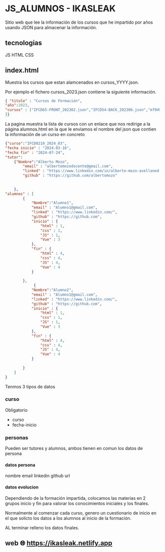 # JS_ALUMNOS - IKASLEAK

Sitio web que lee la información de los cursos que he impartido por años usando JSON para almacenar la información. 

## tecnologias
JS
HTML
CSS

## index.html

Muestra los cursos que estan alamcenados en cursos_YYYY.json. 

Por ejemplo el fichero cursos_2023.json  contiene la siguiente información.

```json 
{ "titulo" : "Cursos de Formación",
"año":2023,
"cursos" : ["IFCD65-FRONT_202302.json","IFCD54-BACK_202306.json","mf0493_202310.json", "IFCD0110_202312.json" 
]} 
``` 

La pagina muestra la lista de cursos con un enlace que nos redirige  a la página alumnos.html en la que le enviamos el nombre del json que contien la información de un curso en concreto


```json
{"curso":"IFCD0210_2024_03",
"fecha inicio" : "2024-03-16",
"fecha fin" : "2024-07-24",
"tutor":
    {"Nombre":"Alberto Mozo",
        "email" : "albertomozodocente@gmail.com",
        "linked" : "https://www.linkedin.com/in/alberto-mozo-avellaned-80615713/",
        "github" : "https://github.com/albertomozo"
       
    
    },
"alumnos" : [
        {
            "Nombre":"Alumno1",
            "email" : "Alumno1@gmail.com",
            "linked" : "https://www.linkedin.com/",
            "github" : "https://github.com",
            "inicio" : {    
                "html" : 1,
                "css" : 1,
                "JS" : 1,
                "Vue" : 3
            },
            "fin" : {     
                "html" : 4,
                "css" : 4,
                "JS" : 4,
                "Vue" : 4 
            }
        
        },
             {
            "Nombre":"Alumno2",
            "email" : "Alumno1@gmail.com",
            "linked" : "https://www.linkedin.com/",
            "github" : "https://github.com",
            "inicio" : {    
                "html" : 1,
                "css" : 1,
                "JS" : 1,
                "Vue" : 3
            },
            "fin" : {     
                "html" : 4,
                "css" : 4,
                "JS" : 4,
                "Vue" : 4 
            }
        
        }
    ]
}
 ```

 Tenmos 3 tipos de datos 

 ### curso 
 Obligatorio 
 - curso
 - fecha-inicio

### personas
Pueden ser tutores y alumnos, ambos tienen en comun los datos de persona

#### datos persona
nombre
email
linkedin
github
url
#### datos evolucion
Dependiendo de la formación impartida, colocamos las materias en  2 grupos inicio y fin para valorar los conocimientos iniciales y los finales.

Normalmente al comenzar cada curso, genero un cuestionario de inicio en el que solicto los datos a los alumnos al inicio de la formación.

AL terminar relleno los datos finales. 


 ## web 🌐   https://ikasleak.netlify.app



 